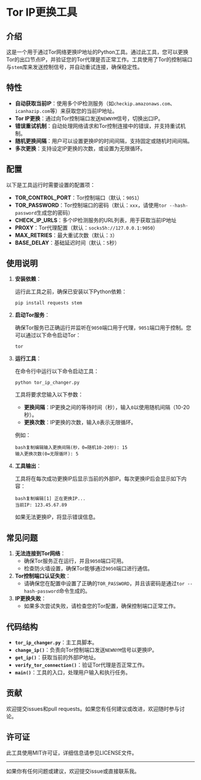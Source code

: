 # Tor IP更换工具

## 介绍

这是一个用于通过Tor网络更换IP地址的Python工具。通过此工具，您可以更换Tor的出口节点IP，并验证您的Tor代理是否正常工作。工具使用了Tor的控制端口与`stem`库来发送控制信号，并自动重试连接，确保稳定性。

## 特性

- **自动获取当前IP**：使用多个IP检测服务（如`checkip.amazonaws.com`、`icanhazip.com`等）来获取您的当前IP地址。
- **Tor IP更换**：通过向Tor控制端口发送`NEWNYM`信号，切换出口IP。
- **错误重试机制**：自动处理网络请求和Tor控制连接中的错误，并支持重试机制。
- **随机更换间隔**：用户可以设置更换IP的时间间隔，支持固定或随机时间间隔。
- **多次更换**：支持设定IP更换的次数，或设置为无限循环。

## 配置

以下是工具运行时需要设置的配置项：

- **TOR_CONTROL_PORT**：Tor控制端口（默认：`9051`）
- **TOR_PASSWORD**：Tor控制端口的密码（默认：`xxx`，请使用`tor --hash-password`生成您的密码）
- **CHECK_IP_URLS**：多个IP检测服务的URL列表，用于获取当前IP地址
- **PROXY**：Tor代理配置（默认：`socks5h://127.0.0.1:9050`）
- **MAX_RETRIES**：最大重试次数（默认：`3`）
- **BASE_DELAY**：基础延迟时间（默认：`5`秒）

## 使用说明

1. **安装依赖**：

   运行此工具之前，确保已安装以下Python依赖：

   ```
   pip install requests stem
   ```

2. **启动Tor服务**：

   确保Tor服务已正确运行并监听在`9050`端口用于代理，`9051`端口用于控制。您可以通过以下命令启动Tor：

   ```
   tor
   ```

3. **运行工具**：

   在命令行中运行以下命令启动工具：

   ```
   python tor_ip_changer.py
   ```

   工具将要求您输入以下参数：

   - **更换间隔**：IP更换之间的等待时间（秒），输入`0`以使用随机间隔（10-20秒）。
   - **更换次数**：IP更换的次数，输入`0`表示无限循环。

   例如：

   ```
   bash复制编辑输入更换间隔(秒，0=随机10-20秒): 15
   输入更换次数(0=无限循环): 5
   ```

4. **工具输出**：

   工具将在每次成功更换IP后显示当前的外部IP。每次更换IP后会显示如下内容：

   ```
   bash复制编辑[1] 正在更换IP...
   当前IP: 123.45.67.89
   ```

   如果无法更换IP，将显示错误信息。

## 常见问题

1. **无法连接到Tor网络**：
   - 确保Tor服务正在运行，并且`9050`端口可用。
   - 检查防火墙设置，确保Tor能够通过`9050`端口进行通信。
2. **Tor控制端口认证失败**：
   - 请确保您在配置中设置了正确的`TOR_PASSWORD`，并且该密码是通过`tor --hash-password`命令生成的。
3. **IP更换失败**：
   - 如果多次尝试失败，请检查您的Tor配置，确保控制端口正常工作。

## 代码结构

- **`tor_ip_changer.py`**：主工具脚本。
- **`change_ip()`**：负责向Tor控制端口发送`NEWNYM`信号以更换IP。
- **`get_ip()`**：获取当前的外部IP地址。
- **`verify_tor_connection()`**：验证Tor代理是否正常工作。
- **`main()`**：工具的入口，处理用户输入和执行任务。

## 贡献

欢迎提交issues和pull requests。如果您有任何建议或改进，欢迎随时参与讨论。

## 许可证

此工具使用MIT许可证，详细信息请参见LICENSE文件。

------

如果你有任何问题或建议，欢迎提交issue或直接联系我。